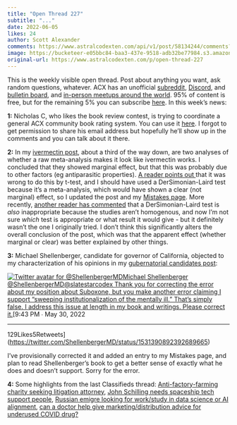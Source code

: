 ```yaml
---
title: "Open Thread 227"
subtitle: "..."
date: 2022-06-05
likes: 24
author: Scott Alexander
comments: https://www.astralcodexten.com/api/v1/post/58134244/comments?&all_comments=true
image: https://bucketeer-e05bbc84-baa3-437e-9518-adb32be77984.s3.amazonaws.com/public/images/ad982372-d1eb-451b-b009-b7c25d5c144b_496x341.png
original-url: https://www.astralcodexten.com/p/open-thread-227
---
```

This is the weekly visible open thread. Post about anything you want, ask random questions, whatever. ACX has an unofficial [subreddit](https://www.reddit.com/r/slatestarcodex/), [Discord](https://discord.gg/RTKtdut), and [bulletin board](https://www.datasecretslox.com/index.php), and [in-person meetups around the world](https://www.lesswrong.com/community?filters%5B0%5D=SSC). 95% of content is free, but for the remaining 5% you can subscribe [here](https://astralcodexten.substack.com/subscribe?). In this week’s news:

**1:** Nicholas C, who likes the book review contest, is trying to coordinate a general ACX community book rating system. You can use it [here](https://docs.google.com/forms/d/e/1FAIpQLSfP5TkFkDhhIw9Rw0NtJhP4a6kim280KVjY7z0TsSLwM9H-5g/viewform). I forgot to get permission to share his email address but hopefully he’ll show up in the comments and you can talk about it there.

**2:** In my [ivermectin post](https://astralcodexten.substack.com/p/ivermectin-much-more-than-you-wanted?s=w), about a third of the way down, are two analyses of whether a raw meta-analysis makes it look like ivermectin works. I concluded that they showed marginal effect, but that this was probably due to other factors (eg antiparasitic properties). [A reader points out ](https://doyourownresearch.substack.com/p/scott-alexander-corrects-error-ivermectin?s=w)that it was wrong to do this by t-test, and I should have used a DerSimonian-Laird test because it’s a meta-analysis, which would have shown a clear (not marginal) effect, so I updated the post and my [Mistakes page](https://astralcodexten.substack.com/p/mistakes?s=w). More recently, [another reader has commented](https://www.reddit.com/r/TheMotte/comments/v3ljan/scott_alexander_corrects_error_ivermectin/ib7prr6/) that a DerSimonian-Laird test is _also_ inappropriate because the studies aren’t homogenous, and now I’m not sure _which_ test is appropriate or what result it would give - but it definitely wasn’t the one I originally tried. I don’t think this significantly alters the overall conclusion of the post, which was that the apparent effect (whether marginal or clear) was better explained by other things.

**3:** Michael Shellenberger, candidate for governor of California, objected to my characterization of his opinions in my [gubernatorial candidates post](https://astralcodexten.substack.com/p/california-gubernatorial-candidates?s=w):

[![Twitter avatar for @ShellenbergerMD](https://substackcdn.com/image/twitter_name/w_96/ShellenbergerMD.jpg)Michael Shellenberger @ShellenbergerMD@slatestarcodex Thank you for correcting the error about my position about Suboxone, but you make another error claiming I support “sweeping institutionalization of the mentally ill.” That’s simply false. I address this issue at length in my book and writings. Please correct it.](https://twitter.com/ShellenbergerMD/status/1531390892392689665)[9:43 PM ∙ May 30, 2022

* * *

129Likes5Retweets](https://twitter.com/ShellenbergerMD/status/1531390892392689665)

I’ve provisionally corrected it and added an entry to my Mistakes page, and plan to read Shellenberger’s book to get a better sense of exactly what he does and doesn’t support. Sorry for the error.

**4:** Some highlights from the last Classifieds thread: [Anti-factory-farming charity seeking litigation attorney](https://astralcodexten.substack.com/p/classifieds-thread-62022/comment/6934326?s=w), [John Schilling needs spaceship tech support people](https://astralcodexten.substack.com/p/classifieds-thread-62022/comment/6917067?s=w), [Russian emigre looking for work/study in data science or AI alignment](https://astralcodexten.substack.com/p/classifieds-thread-62022/comment/6906697?s=w), [can a doctor help give marketing/distribution advice for underused COVID drug?](https://astralcodexten.substack.com/p/classifieds-thread-62022/comment/6898105?s=w)
